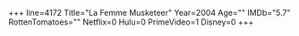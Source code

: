 +++
line=4172
Title="La Femme Musketeer"
Year=2004
Age=""
IMDb="5.7"
RottenTomatoes=""
Netflix=0
Hulu=0
PrimeVideo=1
Disney=0
+++

